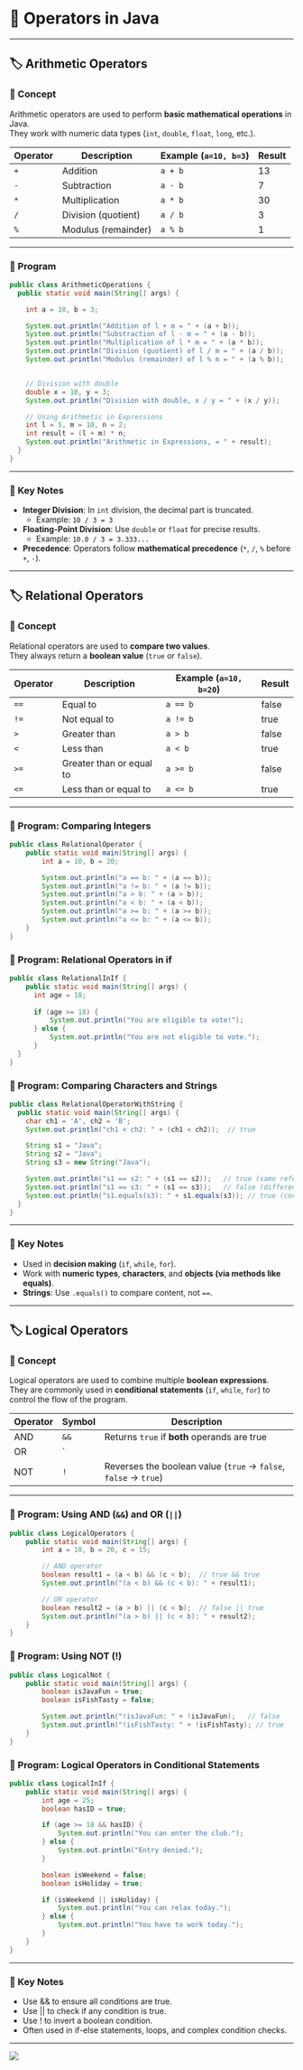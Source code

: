 # 🚀 Operators in Java

---
## 🏷️ Arithmetic Operators

### 📘 Concept

Arithmetic operators are used to perform **basic mathematical operations** in Java.  
They work with numeric data types (`int`, `double`, `float`, `long`, etc.).

| Operator | Description         | Example (`a=10, b=3`) | Result |
|----------|---------------------|-----------------------|--------|
| `+`      | Addition            | `a + b`               | 13     |
| `-`      | Subtraction         | `a - b`               | 7      |
| `*`      | Multiplication      | `a * b`               | 30     |
| `/`      | Division (quotient) | `a / b`               | 3      |
| `%`      | Modulus (remainder) | `a % b`               | 1      |

---

### 📝 Program

```java
public class ArithmeticOperations {
  public static void main(String[] args) {

    int a = 10, b = 3;

    System.out.println("Addition of l + m = " + (a + b));
    System.out.println("Substraction of l - m = " + (a - b));
    System.out.println("Multiplication of l * m = " + (a * b));
    System.out.println("Division (quotient) of l / m = " + (a / b));
    System.out.println("Modulus (remainder) of l % m = " + (a % b));


    // Division with double
    double x = 10, y = 3;
    System.out.println("Division with double, x / y = " + (x / y));

    // Using Arithmetic in Expressions
    int l = 5, m = 10, n = 2;
    int result = (l + m) * n;
    System.out.println("Arithmetic in Expressions, = " + result);
  }
}
```

---

### 📌 Key Notes

- **Integer Division**: In `int` division, the decimal part is truncated.
    - Example: `10 / 3 = 3`
- **Floating-Point Division**: Use `double` or `float` for precise results.
    - Example: `10.0 / 3 = 3.333...`
- **Precedence**: Operators follow **mathematical precedence** (`*`, `/`, `%` before `+`, `-`).

---

## 🏷️ Relational Operators

### 📘 Concept

Relational operators are used to **compare two values**.  
They always return a **boolean value** (`true` or `false`).


| Operator | Description                  | Example (`a=10, b=20`) | Result  |
|----------|------------------------------|------------------------|---------|
| `==`     | Equal to                     | `a == b`               | false   |
| `!=`     | Not equal to                 | `a != b`               | true    |
| `>`      | Greater than                 | `a > b`                | false   |
| `<`      | Less than                    | `a < b`                | true    |
| `>=`     | Greater than or equal to     | `a >= b`               | false   |
| `<=`     | Less than or equal to        | `a <= b`               | true    |

---

### 📝 Program: Comparing Integers
```java
public class RelationalOperator {
    public static void main(String[] args) {
        int a = 10, b = 20;

        System.out.println("a == b: " + (a == b));
        System.out.println("a != b: " + (a != b));
        System.out.println("a > b: " + (a > b));
        System.out.println("a < b: " + (a < b));
        System.out.println("a >= b: " + (a >= b));
        System.out.println("a <= b: " + (a <= b));
    }
}
```

### 📝 Program: Relational Operators in if
```java
public class RelationalInIf { 
    public static void main(String[] args) {
      int age = 18;
  
      if (age >= 18) {
          System.out.println("You are eligible to vote!");
      } else {
          System.out.println("You are not eligible to vote.");
      }
  }
}
```

### 📝 Program: Comparing Characters and Strings
```java
public class RelationalOperatorWithString {
  public static void main(String[] args) {
    char ch1 = 'A', ch2 = 'B';
    System.out.println("ch1 < ch2: " + (ch1 < ch2));  // true

    String s1 = "Java";
    String s2 = "Java";
    String s3 = new String("Java");

    System.out.println("s1 == s2: " + (s1 == s2));   // true (same reference)
    System.out.println("s1 == s3: " + (s1 == s3));   // false (different object)
    System.out.println("s1.equals(s3): " + s1.equals(s3)); // true (content check)
  }
}
```

---

### 📌 Key Notes
- Used in **decision making** (`if`, `while`, `for`).
- Work with **numeric types**, **characters**, and **objects (via methods like equals)**.
- **Strings**: Use `.equals()` to compare content, not `==`.

---

## 🏷️ Logical Operators

### 📘 Concept

Logical operators are used to combine multiple **boolean expressions**.  
They are commonly used in **conditional statements** (`if`, `while`, `for`) to control the flow of the program.

| Operator | Symbol | Description                                                    |
|----------|--------|----------------------------------------------------------------|
| AND      | `&&`   | Returns `true` if **both** operands are true                   |
| OR       | `||`   | Returns `true` if **at least one** operand is true             |
| NOT      | `!`    | Reverses the boolean value (`true` → `false`, `false` → `true`)|

---

### 📝 Program: Using AND (`&&`) and OR (`||`)

```java
public class LogicalOperators {
    public static void main(String[] args) {
        int a = 10, b = 20, c = 15;

        // AND operator
        boolean result1 = (a < b) && (c < b);  // true && true
        System.out.println("(a < b) && (c < b): " + result1);

        // OR operator
        boolean result2 = (a > b) || (c < b);  // false || true
        System.out.println("(a > b) || (c < b): " + result2);
    }
}
```


### 📝 Program: Using NOT (!)

```java
public class LogicalNot {
    public static void main(String[] args) {
        boolean isJavaFun = true;
        boolean isFishTasty = false;

        System.out.println("!isJavaFun: " + !isJavaFun);   // false
        System.out.println("!isFishTasty: " + !isFishTasty); // true
    }
}
```

### 📝 Program: Logical Operators in Conditional Statements

```java
public class LogicalInIf {
    public static void main(String[] args) {
        int age = 25;
        boolean hasID = true;

        if (age >= 18 && hasID) {
            System.out.println("You can enter the club.");
        } else {
            System.out.println("Entry denied.");
        }

        boolean isWeekend = false;
        boolean isHoliday = true;

        if (isWeekend || isHoliday) {
            System.out.println("You can relax today.");
        } else {
            System.out.println("You have to work today.");
        }
    }
}
```
---

### 📌 Key Notes
- Use && to ensure all conditions are true.
- Use || to check if any condition is true.
- Use ! to invert a boolean condition.
- Often used in if-else statements, loops, and complex condition checks.

---

[![](https://img.shields.io/badge/Go_Back-🔙-d6cadd?style=for-the-badge&labelColor=d6cadd)](../../../../../../course-docs/TABLE_CONTENT_README.md)

